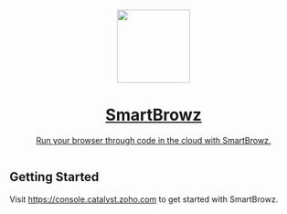 
<p align="center">
<br/>
  <a href="https://console.catalyst.zoho.com">
    <picture>
      <img src="https://avatars.githubusercontent.com/u/61141689?s=200&v=4" height="128">
    </picture>
    <h1 align="center">SmartBrowz</h1>
    <p align="center">Run your browser through code in the cloud with SmartBrowz.</p>
  </a>
</p>

<p align="center">
  <a aria-label="Join the community on GitHub" href="https://forums.catalyst.zoho.com/portal/en/community/catalyst-community/catalyst-community">
    <img alt="" src="https://img.shields.io/badge/Join%20the%20community-blueviolet.svg?style=for-the-badge&labelColor=000000&logoWidth=20&logoColor=white">
  </a>
</p>

## Getting Started

Visit <https://console.catalyst.zoho.com> to get started with SmartBrowz.
